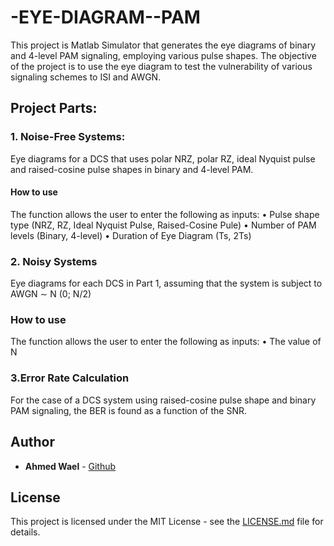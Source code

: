 # -EYE-DIAGRAM--PAM

This project is Matlab Simulator that generates the eye diagrams of binary and 4-level PAM signaling, employing various pulse shapes.
The objective of the project is to use the eye diagram to test the vulnerability of various signaling schemes to ISI and AWGN.

## Project Parts:
### 1. Noise-Free Systems:
Eye diagrams for a DCS that uses polar NRZ, polar RZ, ideal Nyquist pulse and raised-cosine pulse shapes in binary and 4-level PAM.

#### How to use
The function allows the user to enter the following as inputs:
• Pulse shape type (NRZ, RZ, Ideal Nyquist Pulse, Raised-Cosine Pule)
• Number of PAM levels (Binary, 4-level)
• Duration of Eye Diagram (Ts, 2Ts)

### 2. Noisy Systems
Eye diagrams for each DCS in Part 1, assuming that the system is subject to AWGN ∼ N (0; N/2)
### How to use
The function allows the user to enter the following as inputs:
• The value of N

### 3.Error Rate Calculation
For the case of a DCS system using raised-cosine pulse shape and binary PAM signaling, the BER is found as a function of the SNR.

## Author

* **Ahmed Wael** - [Github](https://github.com/ahmedwael19)

## License

This project is licensed under the MIT License - see the [LICENSE.md](LICENSE.md) file for details.
